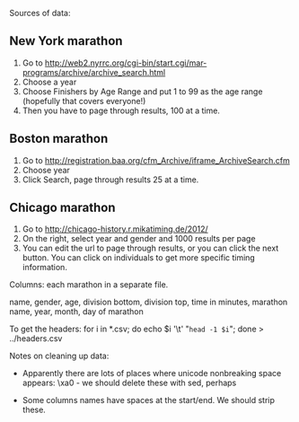 Sources of data:

New York marathon
----------------

1. Go to http://web2.nyrrc.org/cgi-bin/start.cgi/mar-programs/archive/archive_search.html
2. Choose a year
3. Choose Finishers by Age Range and put 1 to 99 as the age range (hopefully that covers everyone!)
4. Then you have to page through results, 100 at a time.

Boston marathon
-------------

1. Go to http://registration.baa.org/cfm_Archive/iframe_ArchiveSearch.cfm
2. Choose year
3. Click Search, page through results 25 at a time.

Chicago marathon
--------------

1. Go to http://chicago-history.r.mikatiming.de/2012/
2. On the right, select year and gender and 1000 results per page
3. You can edit the url to page through results, or you can click the next button. You can click on individuals to get more specific timing information.


Columns: each marathon in a separate file.

name, gender, age, division bottom, division top, time in minutes, marathon name, year, month, day of marathon


To get the headers: for i in *.csv; do echo $i '\t' "`head -1 $i`"; done > ../headers.csv

Notes on cleaning up data:

* Apparently there are lots of places where unicode nonbreaking space appears: \xa0 - we should delete these with sed, perhaps

* Some columns names have spaces at the start/end.  We should strip these.

